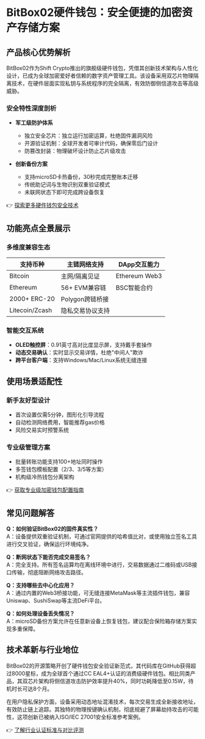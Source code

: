 # BitBox02硬件钱包：安全便捷的加密资产存储方案

## 产品核心优势解析

BitBox02作为Shift Crypto推出的旗舰级硬件钱包，凭借其创新技术架构与人性化设计，已成为全球加密爱好者信赖的数字资产管理工具。该设备采用双芯片物理隔离技术，在硬件层面实现私钥与系统程序的完全隔离，有效防御侧信道攻击等高级威胁。

### 安全特性深度剖析

- **军工级防护体系**
  - 独立安全芯片：独立运行加密运算，杜绝固件漏洞风险
  - 开源验证机制：全球开发者可审计代码，确保零后门设计
  - 防篡改封装：物理破坏设计防止芯片级攻击

- **创新备份方案**
  - 支持microSD卡热备份，30秒完成完整账本迁移
  - 传统助记词与生物识别双重验证模式
  - 未联网状态下即可完成跨设备恢复

👉 [探索更多硬件钱包安全技术](https://bit.ly/okx_welcome)

## 功能亮点全景展示

### 多维度兼容生态
| 支持币种        | 主链网络支持       | DApp交互能力 |
|-----------------|--------------------|--------------|
| Bitcoin         | 主网/隔离见证      | Ethereum Web3|
| Ethereum        | 56+ EVM兼容链      | BSC智能合约  |
| 2000+ ERC-20    | Polygon跨链桥接    |              |
| Litecoin/Zcash  | 隐私交易协议支持   |              |

### 智能交互系统
- **OLED触控屏**：0.91英寸高对比度显示屏，支持戴手套操作
- **动态交易确认**：实时显示交易详情，杜绝"中间人"欺诈
- **跨平台客户端**：支持Windows/Mac/Linux系统无缝连接

## 使用场景适配性

### 新手友好型设计
- 首次设置仅需5分钟，图形化引导流程
- 自动检测网络费用，智能推荐gas价格
- 风险交易实时预警系统

### 专业级管理方案
- 批量转账功能支持100+地址同时操作
- 多签钱包模板配置（2/3、3/5等方案）
- 机构级冷热钱包分离架构

👉 [获取专业级加密钱包配置指南](https://bit.ly/okx_welcome)

## 常见问题解答

**Q：如何验证BitBox02的固件真实性？**  
A：设备提供双重验证机制，可通过官网提供的哈希值比对，或使用独立签名工具进行交叉验证，确保运行环境纯净。

**Q：断网状态下能否完成交易签名？**  
A：完全支持。所有签名运算均在离线环境中进行，交易数据通过二维码或USB接口传输，彻底阻断网络攻击路径。

**Q：支持哪些去中心化应用？**  
A：通过内置的Web3桥接功能，可无缝连接MetaMask等主流插件钱包，兼容Uniswap、SushiSwap等主流DeFi平台。

**Q：如何处理设备丢失情况？**  
A：microSD备份方案允许在任意新设备上恢复钱包，建议配合保险箱存储方案实现多重保障。

## 技术革新与行业地位

BitBox02的开源策略开创了硬件钱包安全验证新范式，其代码库在GitHub获得超过8000星标，成为全球首个通过CC EAL4+认证的消费级硬件钱包。相比同类产品，其双芯片架构将侧信道攻击防护效率提升40%，同时功耗降低至0.15W，待机时长可达8个月。

在用户隐私保护方面，设备采用动态地址混淆技术，每次交易生成全新接收地址，有效防止链上追踪。其独特的物理按键确认机制，彻底规避了屏幕劫持攻击的可能性，这项创新已被纳入ISO/IEC 27001安全标准参考案例。

👉 [了解行业认证标准与对比评测](https://bit.ly/okx_welcome)